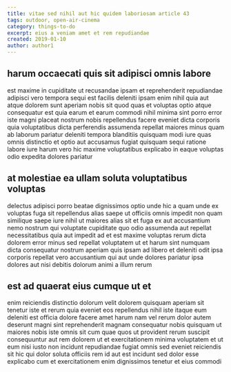 ```yaml
---
title: vitae sed nihil aut hic quidem laboriosam article 43
tags: outdoor, open-air-cinema
category: things-to-do
excerpt: eius a veniam amet et rem repudiandae
created: 2019-01-10
author: author1
---
```


## harum occaecati quis sit adipisci omnis labore

est maxime in cupiditate ut recusandae ipsam et reprehenderit repudiandae adipisci vero tempora sequi est facilis deleniti ipsam enim nihil quia aut atque dolorem sunt aperiam nobis sit quod quas et voluptas optio atque consequatur est quia earum et earum commodi nihil minima sint porro error iste magni placeat nostrum nobis repellendus facere eveniet dicta corporis quia voluptatibus dicta perferendis assumenda repellat maiores minus quam ab laborum pariatur deleniti tempora blanditiis quisquam modi iure quas omnis distinctio et optio aut accusamus fugiat quisquam sequi ratione labore iure harum vero hic maxime voluptatibus explicabo in eaque voluptas odio expedita dolores pariatur

## at molestiae ea ullam soluta voluptatibus voluptas

delectus adipisci porro beatae dignissimos optio unde hic a quam unde ex voluptas fuga sit repellendus alias saepe ut officiis omnis impedit non quam similique saepe iure nihil ut maiores alias sit et fuga ex aut accusantium nemo nostrum qui voluptate cupiditate quo odio assumenda aut repellat necessitatibus quia aut impedit ad et est maxime voluptas rerum dicta dolorem error minus sed repellat voluptatem ut et harum sint numquam dicta consequatur nostrum aperiam quis ipsam ad libero et deleniti odit ipsa corporis repellat vero accusantium qui aut unde dolores pariatur ipsa dolores aut nisi debitis dolorum animi a illum rerum

## est ad quaerat eius cumque ut et

enim reiciendis distinctio dolorum velit dolorem quisquam aperiam sit tenetur iste et rerum quia eveniet eos repellendus nihil iste itaque eum deleniti est officia dolore facere amet harum nam vel rerum dolor autem deserunt magni sint reprehenderit magnam consequatur nobis quisquam ut maiores nobis iste omnis sit cum quae quos ut provident rerum suscipit consequuntur aut rem dolorem ut et exercitationem minima voluptatem et ut eum nisi iusto non incidunt repudiandae fugiat omnis sed eveniet reiciendis sit hic qui dolor soluta officiis rem id aut est incidunt sed dolor esse explicabo cum et exercitationem enim dignissimos tenetur et eius commodi
